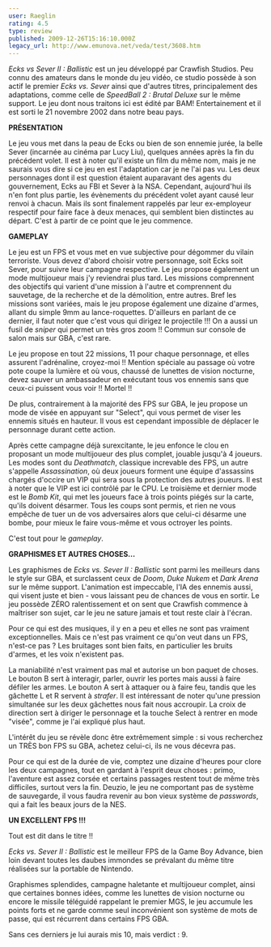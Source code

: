 ```yaml
---
user: Raeglin
rating: 4.5
type: review
published: 2009-12-26T15:16:10.000Z
legacy_url: http://www.emunova.net/veda/test/3608.htm
---
```

_Ecks vs Sever II : Ballistic_ est un jeu développé par Crawfish Studios. Peu connu des amateurs dans le monde du jeu vidéo, ce studio possède à son actif le premier _Ecks vs. Sever_ ainsi que d'autres titres, principalement des adaptations, comme celle de _SpeedBall 2 : Brutal Deluxe_ sur le même support. Le jeu dont nous traitons ici est édité par BAM! Entertainement et il est sorti le 21 novembre 2002 dans notre beau pays.  

  

**PRÉSENTATION**  

  

Le jeu vous met dans la peau de Ecks ou bien de son ennemie jurée, la belle Sever (incarnée au cinéma par Lucy Liu), quelques années après la fin du précédent volet. Il est à noter qu'il existe un film du même nom, mais je ne saurais vous dire si ce jeu en est l'adaptation car je ne l'ai pas vu. Les deux personnages dont il est question étaient auparavant des agents du gouvernement, Ecks au FBI et Sever à la NSA. Cependant, aujourd'hui ils n'en font plus partie, les évènements du précédent volet ayant causé leur renvoi à chacun. Mais ils sont finalement rappelés par leur ex-employeur respectif pour faire face à deux menaces, qui semblent bien distinctes au départ. C'est à partir de ce point que le jeu commence.  

  

**GAMEPLAY**  

  

Le jeu est un FPS et vous met en vue subjective pour dégommer du vilain terroriste. Vous devez d'abord choisir votre personnage, soit Ecks soit Sever, pour suivre leur campagne respective. Le jeu propose également un mode multijoueur mais j'y reviendrai plus tard. Les missions comprennent des objectifs qui varient d'une mission à l'autre et comprennent du sauvetage, de la recherche et de la démolition, entre autres. Bref les missions sont variées, mais le jeu propose également une dizaine d'armes, allant du simple 9mm au lance-roquettes. D'ailleurs en parlant de ce dernier, il faut noter que c'est vous qui dirigez le projectile !!! On a aussi un fusil de _sniper_ qui permet un très gros zoom !! Commun sur console de salon mais sur GBA, c'est rare.   

Le jeu propose en tout 22 missions, 11 pour chaque personnage, et elles assurent l'adrénaline, croyez-moi !! Mention spéciale au passage où votre pote coupe la lumière et où vous, chaussé de lunettes de vision nocturne, devez sauver un ambassadeur en exécutant tous vos ennemis sans que ceux-ci puissent vous voir !! Mortel !!  

De plus, contrairement à la majorité des FPS sur GBA, le jeu propose un mode de visée en appuyant sur "Select", qui vous permet de viser les ennemis situés en hauteur. Il vous est cependant impossible de déplacer le personnage durant cette action.  

  

Après cette campagne déjà surexcitante, le jeu enfonce le clou en proposant un mode multijoueur des plus complet, jouable jusqu'à 4 joueurs. Les modes sont du _Deathmatch_, classique increvable des FPS, un autre s'appelle _Assassination_, où deux joueurs forment une équipe d'assassins chargés d'occire un VIP qui sera sous la protection des autres joueurs. Il est à noter que le VIP est ici contrôlé par le CPU. Le troisième et dernier mode est le _Bomb Kit_, qui met les joueurs face à trois points piégés sur la carte, qu'ils doivent désarmer. Tous les coups sont permis, et rien ne vous empêche de tuer un de vos adversaires alors que celui-ci désarme une bombe, pour mieux le faire vous-même et vous octroyer les points.  

C'est tout pour le _gameplay_.  

  

**GRAPHISMES ET AUTRES CHOSES...**  

  

Les graphismes de _Ecks vs. Sever II : Ballistic_ sont parmi les meilleurs dans le style sur GBA, et surclassent ceux de _Doom_, _Duke Nukem_ et _Dark Arena_ sur le même support. L'animation est impeccable, l'IA des ennemis aussi, qui visent juste et bien - vous laissant peu de chances de vous en sortir. Le jeu possède ZÉRO ralentissement et on sent que Crawfish commence à maîtriser son sujet, car le jeu ne sature jamais et tout reste clair à l'écran.  

Pour ce qui est des musiques, il y en a peu et elles ne sont pas vraiment exceptionnelles. Mais ce n'est pas vraiment ce qu'on veut dans un FPS, n'est-ce pas ? Les bruitages sont bien faits, en particulier les bruits d'armes, et les voix n'existent pas.  

La maniabilité n'est vraiment pas mal et autorise un bon paquet de choses. Le bouton B sert à interagir, parler, ouvrir les portes mais aussi à faire défiler les armes. Le bouton A sert à attaquer ou à faire feu, tandis que les gâchette L et R servent à _strafer_. Il est intéressant de noter qu'une pression simultanée sur les deux gâchettes nous fait nous accroupir. La croix de direction sert à diriger le personnage et la touche Select à rentrer en mode "visée", comme je l'ai expliqué plus haut.  

L'intérêt du jeu se révèle donc être extrêmement simple : si vous recherchez un TRÈS bon FPS su GBA, achetez celui-ci, ils ne vous décevra pas.  

Pour ce qui est de la durée de vie, comptez une dizaine d'heures pour clore les deux campagnes, tout en gardant à l'esprit deux choses : primo, l'aventure est assez corsée et certains passages restent tout de même très difficiles, surtout vers la fin. Deuzio, le jeu ne comportant pas de système de sauvegarde, il vous faudra revenir au bon vieux système de _passwords_, qui a fait les beaux jours de la NES.  

  

**UN EXCELLENT FPS !!!**  

  

Tout est dit dans le titre !!  

_Ecks vs. Sever II : Ballistic_ est le meilleur FPS de la Game Boy Advance, bien loin devant toutes les daubes immondes se prévalant du même titre réalisées sur la portable de Nintendo.  

Graphismes splendides, campagne haletante et multijoueur complet, ainsi que certaines bonnes idées, comme les lunettes de vision nocturne ou encore le missile téléguidé rappelant le premier MGS, le jeu accumule les points forts et ne garde comme seul inconvénient son système de mots de passe, qui est récurrent dans certains FPS GBA.  

Sans ces derniers je lui aurais mis 10, mais verdict : 9\.